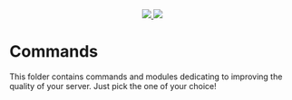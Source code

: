 <div align="center">
  <a href="#">  
    <img src="https://img.shields.io/badge/Folders-10-brightgreen.svg?style=for-the-badge">
  </a>
  <a href="#">
   <img src="https://img.shields.io/badge/Commands-60+-brightgreen.svg?style=for-the-badge">
  </a>
</div>

# Commands
This folder contains commands and modules dedicating to improving the quality of your server. Just pick the one of your choice!
